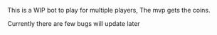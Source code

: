 This is a WIP bot to play for  multiple players,
The mvp gets the coins.

Currently there are few bugs will update later